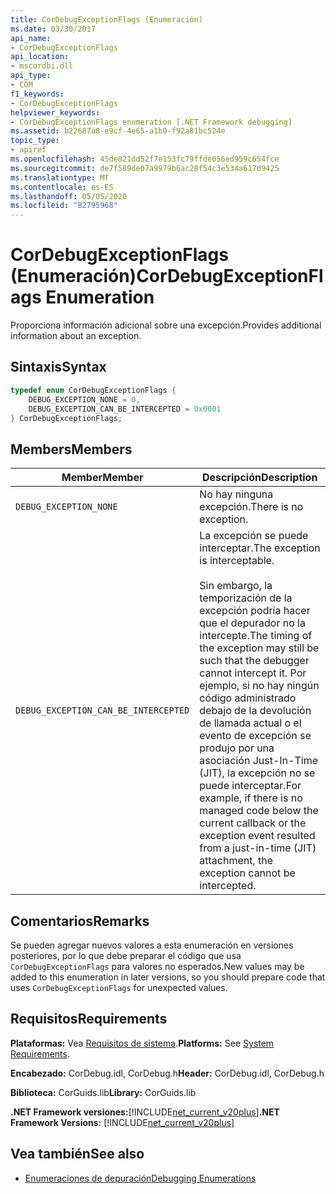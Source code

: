 ```yaml
---
title: CorDebugExceptionFlags (Enumeración)
ms.date: 03/30/2017
api_name:
- CorDebugExceptionFlags
api_location:
- mscordbi.dll
api_type:
- COM
f1_keywords:
- CorDebugExceptionFlags
helpviewer_keywords:
- CorDebugExceptionFlags enumeration [.NET Framework debugging]
ms.assetid: b22687a8-e9cf-4e65-a1b0-f92a81bc524e
topic_type:
- apiref
ms.openlocfilehash: 45de821dd52f7e153fc79ffde056ed959c654fce
ms.sourcegitcommit: de7f589de07a9979b6ac28f54c3e534a617d9425
ms.translationtype: MT
ms.contentlocale: es-ES
ms.lasthandoff: 05/05/2020
ms.locfileid: "82795968"
---
```

# <a name="cordebugexceptionflags-enumeration"></a><span data-ttu-id="c89d6-102">CorDebugExceptionFlags (Enumeración)</span><span class="sxs-lookup"><span data-stu-id="c89d6-102">CorDebugExceptionFlags Enumeration</span></span>
<span data-ttu-id="c89d6-103">Proporciona información adicional sobre una excepción.</span><span class="sxs-lookup"><span data-stu-id="c89d6-103">Provides additional information about an exception.</span></span>  
  
## <a name="syntax"></a><span data-ttu-id="c89d6-104">Sintaxis</span><span class="sxs-lookup"><span data-stu-id="c89d6-104">Syntax</span></span>  
  
```cpp  
typedef enum CorDebugExceptionFlags {  
    DEBUG_EXCEPTION_NONE = 0,  
    DEBUG_EXCEPTION_CAN_BE_INTERCEPTED = 0x0001  
} CorDebugExceptionFlags;  
```  
  
## <a name="members"></a><span data-ttu-id="c89d6-105">Members</span><span class="sxs-lookup"><span data-stu-id="c89d6-105">Members</span></span>  
  
|<span data-ttu-id="c89d6-106">Member</span><span class="sxs-lookup"><span data-stu-id="c89d6-106">Member</span></span>|<span data-ttu-id="c89d6-107">Descripción</span><span class="sxs-lookup"><span data-stu-id="c89d6-107">Description</span></span>|  
|------------|-----------------|  
|`DEBUG_EXCEPTION_NONE`|<span data-ttu-id="c89d6-108">No hay ninguna excepción.</span><span class="sxs-lookup"><span data-stu-id="c89d6-108">There is no exception.</span></span>|  
|`DEBUG_EXCEPTION_CAN_BE_INTERCEPTED`|<span data-ttu-id="c89d6-109">La excepción se puede interceptar.</span><span class="sxs-lookup"><span data-stu-id="c89d6-109">The exception is interceptable.</span></span><br /><br /> <span data-ttu-id="c89d6-110">Sin embargo, la temporización de la excepción podría hacer que el depurador no la intercepte.</span><span class="sxs-lookup"><span data-stu-id="c89d6-110">The timing of the exception may still be such that the debugger cannot intercept it.</span></span> <span data-ttu-id="c89d6-111">Por ejemplo, si no hay ningún código administrado debajo de la devolución de llamada actual o el evento de excepción se produjo por una asociación Just-In-Time (JIT), la excepción no se puede interceptar.</span><span class="sxs-lookup"><span data-stu-id="c89d6-111">For example, if there is no managed code below the current callback or the exception event resulted from a just-in-time (JIT) attachment, the exception cannot be intercepted.</span></span>|  
  
## <a name="remarks"></a><span data-ttu-id="c89d6-112">Comentarios</span><span class="sxs-lookup"><span data-stu-id="c89d6-112">Remarks</span></span>  
 <span data-ttu-id="c89d6-113">Se pueden agregar nuevos valores a esta enumeración en versiones posteriores, por lo que debe preparar el código que usa `CorDebugExceptionFlags` para valores no esperados.</span><span class="sxs-lookup"><span data-stu-id="c89d6-113">New values may be added to this enumeration in later versions, so you should prepare code that uses `CorDebugExceptionFlags` for unexpected values.</span></span>  
  
## <a name="requirements"></a><span data-ttu-id="c89d6-114">Requisitos</span><span class="sxs-lookup"><span data-stu-id="c89d6-114">Requirements</span></span>  
 <span data-ttu-id="c89d6-115">**Plataformas:** Vea [Requisitos de sistema](../../get-started/system-requirements.md).</span><span class="sxs-lookup"><span data-stu-id="c89d6-115">**Platforms:** See [System Requirements](../../get-started/system-requirements.md).</span></span>  
  
 <span data-ttu-id="c89d6-116">**Encabezado:** CorDebug.idl, CorDebug.h</span><span class="sxs-lookup"><span data-stu-id="c89d6-116">**Header:** CorDebug.idl, CorDebug.h</span></span>  
  
 <span data-ttu-id="c89d6-117">**Biblioteca:** CorGuids.lib</span><span class="sxs-lookup"><span data-stu-id="c89d6-117">**Library:** CorGuids.lib</span></span>  
  
 <span data-ttu-id="c89d6-118">**.NET Framework versiones:**[!INCLUDE[net_current_v20plus](../../../../includes/net-current-v20plus-md.md)]</span><span class="sxs-lookup"><span data-stu-id="c89d6-118">**.NET Framework Versions:** [!INCLUDE[net_current_v20plus](../../../../includes/net-current-v20plus-md.md)]</span></span>  
  
## <a name="see-also"></a><span data-ttu-id="c89d6-119">Vea también</span><span class="sxs-lookup"><span data-stu-id="c89d6-119">See also</span></span>

- [<span data-ttu-id="c89d6-120">Enumeraciones de depuración</span><span class="sxs-lookup"><span data-stu-id="c89d6-120">Debugging Enumerations</span></span>](debugging-enumerations.md)
